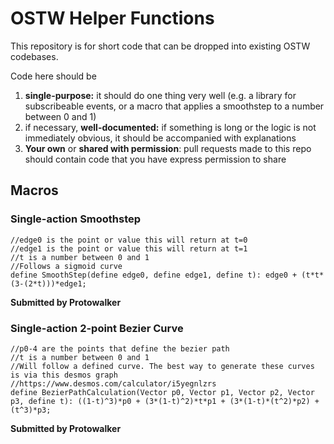 # OSTW Helper Functions
This repository is for short code that can be dropped into existing OSTW codebases.

Code here should be 
1. **single-purpose:** it should do one thing very well (e.g. a library for subscribeable events, or a macro that applies a smoothstep to a number between 0 and 1)
2. if necessary, **well-documented:** if something is long or the logic is not immediately obvious, it should be accompanied with explanations
3. **Your own** or **shared with permission**: pull requests made to this repo should contain code that you have express permission to share


## Macros
### Single-action Smoothstep
```
//edge0 is the point or value this will return at t=0
//edge1 is the point or value this will return at t=1
//t is a number between 0 and 1
//Follows a sigmoid curve
define SmoothStep(define edge0, define edge1, define t): edge0 + (t*t*(3-(2*t)))*edge1;
```
**Submitted by Protowalker**

### Single-action 2-point Bezier Curve
```
//p0-4 are the points that define the bezier path
//t is a number between 0 and 1
//Will follow a defined curve. The best way to generate these curves is via this desmos graph
//https://www.desmos.com/calculator/i5yegnlzrs
define BezierPathCalculation(Vector p0, Vector p1, Vector p2, Vector p3, define t): ((1-t)^3)*p0 + (3*(1-t)^2)*t*p1 + (3*(1-t)*(t^2)*p2) + (t^3)*p3;
```
**Submitted by Protowalker**
